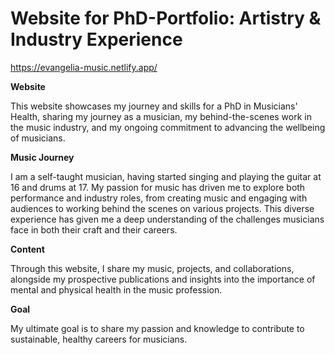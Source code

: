 # Website for PhD-Portfolio: Artistry & Industry Experience

https://evangelia-music.netlify.app/

**Website**

This website showcases my journey and skills for a PhD in Musicians' Health, sharing my journey as a musician, my behind-the-scenes work in the music industry, and my ongoing commitment to advancing the wellbeing of musicians.

**Music Journey** 

I am a self-taught musician, having started singing and playing the guitar at 
16 and drums at 17. My passion for music has driven me to explore both performance and industry roles, from creating music and engaging with audiences to working behind the scenes on various projects. This diverse experience has given me a deep understanding of the challenges musicians face in both their craft and their careers.

**Content** 

Through this website, I share my music, projects, and collaborations, alongside my prospective publications and insights into the importance of mental and physical health in the music profession. 

**Goal** 

My ultimate goal is to share my passion and knowledge to contribute to sustainable, healthy careers for musicians.
